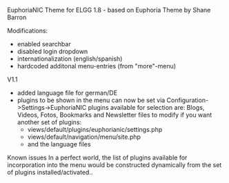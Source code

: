 EuphoriaNIC Theme for ELGG 1.8 - based on Euphoria Theme by Shane Barron

Modifications:
- enabled searchbar
- disabled login dropdown
- internationalization (english/spanish)
- hardcoded additonal menu-entries (from "more"-menu)

V1.1
- added language file for german/DE
- plugins to be shown in the menu can now be set via Configuration->Settings->EuphoriaNIC
  plugins available for selection are: Blogs, Videos, Fotos, Bookmarks and Newsletter
  files to modify if you want another set of plugins:
  - views/default/plugins/euphorianic/settings.php
  - views/default/navigation/menu/site.php
  - and the language files

Known issues
In a perfect world, the list of plugins available for incorporation into the menu
would be constructed dynamically from the set of plugins installed/activated..


